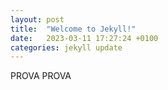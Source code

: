 ```yaml
---
layout: post
title:  "Welcome to Jekyll!"
date:   2023-03-11 17:27:24 +0100
categories: jekyll update
---
```


PROVA PROVA

